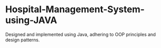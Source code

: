 # Hospital-Management-System-using-JAVA
Designed and implemented using Java, adhering to OOP principles and design patterns.  
